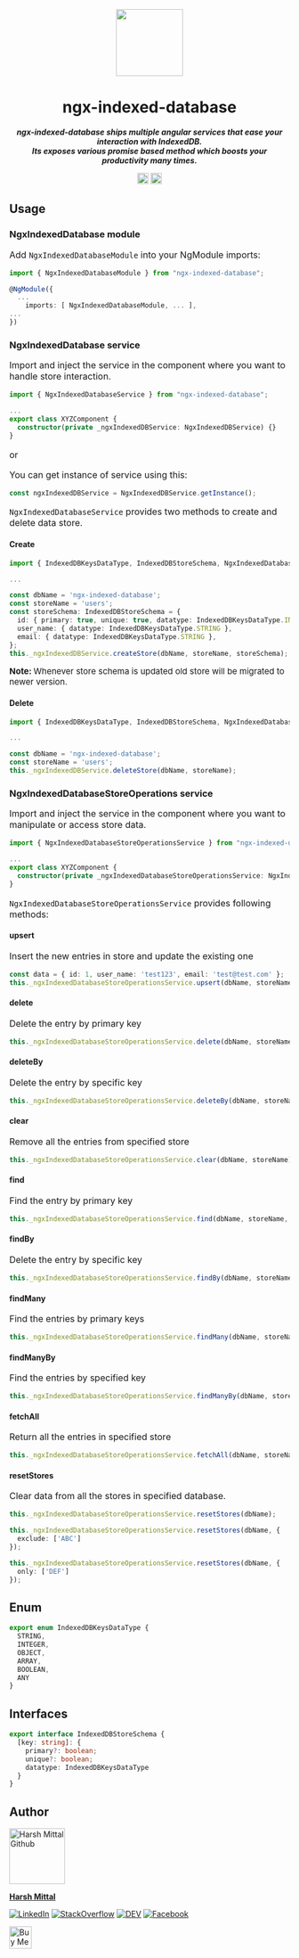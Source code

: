 <div align="center">
    <img src="https://w3c.github.io/IndexedDB/logo-db.svg" width="120"/>
</div>
<h1 align="center">ngx-indexed-database</h1>

<p align="center">
<b><i>
ngx-indexed-database ships multiple angular services that ease your interaction with IndexedDB.
<br>
Its exposes various promise based method which boosts your productivity many times.
</i></b>
</p>
<p align="center">
		<a href="https://www.npmjs.com/package/ngx-indexed-database"><img alt="NPM Version" src="https://img.shields.io/npm/v/ngx-indexed-database.svg" height="20"/></a>
    <a href="https://www.npmjs.com/package/ngx-indexed-database"><img alt="Total downloads" src="https://img.shields.io/npm/dt/ngx-indexed-database.svg" height="20"/></a>
</p>

## Usage

### NgxIndexedDatabase module
<p style="font-size: 16px">Add <code>NgxIndexedDatabaseModule</code> into your NgModule imports:</p>

```ts
import { NgxIndexedDatabaseModule } from "ngx-indexed-database";

@NgModule({
  ...
    imports: [ NgxIndexedDatabaseModule, ... ],
...
})
```

### NgxIndexedDatabase service
<p style="font-size: 16px">Import and inject the service in the component where you want to handle store interaction.</p>

```ts
import { NgxIndexedDatabaseService } from "ngx-indexed-database";

...
export class XYZComponent {
  constructor(private _ngxIndexedDBService: NgxIndexedDBService) {}
}
```
<p style="font-size: 16px">or</p>
<p style="font-size: 16px">You can get instance of service using this:</p>

```ts
const ngxIndexedDBService = NgxIndexedDBService.getInstance();
```

<p style="font-size: 16px"><code>NgxIndexedDatabaseService</code> provides two methods to create and delete data store.</p>

#### Create
```ts
import { IndexedDBKeysDataType, IndexedDBStoreSchema, NgxIndexedDatabaseService } from "ngx-indexed-database";

...

const dbName = 'ngx-indexed-database';
const storeName = 'users';
const storeSchema: IndexedDBStoreSchema = {
  id: { primary: true, unique: true, datatype: IndexedDBKeysDataType.INTEGER },
  user_name: { datatype: IndexedDBKeysDataType.STRING },
  email: { datatype: IndexedDBKeysDataType.STRING },
};
this._ngxIndexedDBService.createStore(dbName, storeName, storeSchema);
```

<p style="font-size: 15px"><strong>Note: </strong>Whenever store schema is updated old store will be migrated to newer version.</p>

#### Delete
```ts
import { IndexedDBKeysDataType, IndexedDBStoreSchema, NgxIndexedDatabaseService } from "ngx-indexed-database";

...

const dbName = 'ngx-indexed-database';
const storeName = 'users';
this._ngxIndexedDBService.deleteStore(dbName, storeName);
```

### NgxIndexedDatabaseStoreOperations service
<p style="font-size: 16px">Import and inject the service in the component where you want to manipulate or access store data.</p>

```ts
import { NgxIndexedDatabaseStoreOperationsService } from "ngx-indexed-database";

...
export class XYZComponent {
  constructor(private _ngxIndexedDatabaseStoreOperationsService: NgxIndexedDatabaseStoreOperationsService) {}
}
```
<p style="font-size: 16px"><code>NgxIndexedDatabaseStoreOperationsService</code> provides following methods:</p>

#### upsert
<p style="font-size: 16px">Insert the new entries in store and update the existing one</p>

```ts
const data = { id: 1, user_name: 'test123', email: 'test@test.com' };
this._ngxIndexedDatabaseStoreOperationsService.upsert(dbName, storeName, data);
```
#### delete
<p style="font-size: 16px">Delete the entry by primary key</p>

```ts
this._ngxIndexedDatabaseStoreOperationsService.delete(dbName, storeName, 1);
```
#### deleteBy
<p style="font-size: 16px">Delete the entry by specific key</p>

```ts
this._ngxIndexedDatabaseStoreOperationsService.deleteBy(dbName, storeName, "user_name", "test123");
```

#### clear
<p style="font-size: 16px">Remove all the entries from specified store</p>

```ts
this._ngxIndexedDatabaseStoreOperationsService.clear(dbName, storeName);
```
#### find
<p style="font-size: 16px">Find the entry by primary key</p>

```ts
this._ngxIndexedDatabaseStoreOperationsService.find(dbName, storeName, 1);
```
#### findBy
<p style="font-size: 16px">Delete the entry by specific key</p>

```ts
this._ngxIndexedDatabaseStoreOperationsService.findBy(dbName, storeName, "user_name", "test123");
```
#### findMany
<p style="font-size: 16px">Find the entries by primary keys</p>

```ts
this._ngxIndexedDatabaseStoreOperationsService.findMany(dbName, storeName, [1, 2, 3]);
```

#### findManyBy
<p style="font-size: 16px">Find the entries by specified key</p>

```ts
this._ngxIndexedDatabaseStoreOperationsService.findManyBy(dbName, storeName, 'user_name', ['test123', 'test456']);
```
#### fetchAll
<p style="font-size: 16px">Return all the entries in specified store</p>

```ts
this._ngxIndexedDatabaseStoreOperationsService.fetchAll(dbName, storeName);
```

#### resetStores
<p style="font-size: 16px">Clear data from all the stores in specified database.</p>

```ts
this._ngxIndexedDatabaseStoreOperationsService.resetStores(dbName);

this._ngxIndexedDatabaseStoreOperationsService.resetStores(dbName, {
  exclude: ['ABC']
});

this._ngxIndexedDatabaseStoreOperationsService.resetStores(dbName, {
  only: ['DEF']
});
```

## Enum

```ts
export enum IndexedDBKeysDataType {
  STRING,
  INTEGER,
  OBJECT,
  ARRAY,
  BOOLEAN,
  ANY
}
```

## Interfaces

```ts
export interface IndexedDBStoreSchema {
  [key: string]: {
    primary?: boolean;
    unique?: boolean;
    datatype: IndexedDBKeysDataType
  }
}
```

## Author

<img src="https://avatars.githubusercontent.com/u/53868138?s=400&u=af1bb288033e40fde4f68cfc6ed4b10f7a696316&v=4" alt="Harsh Mittal Github" width="100"/>

**[Harsh Mittal](https://github.com/harsh863/)**

[![LinkedIn](https://img.shields.io/badge/LinkedIn-%230077B5.svg?logo=linkedin&logoColor=white)](https://www.linkedin.com/in/harsh863/)
[![StackOverflow](https://img.shields.io/badge/Stack_Overflow-FE7A16?logo=stack-overflow&logoColor=white)](https://stackoverflow.com/users/12774193/harsh-mittal)
[![DEV](https://img.shields.io/badge/DEV-%23000000.svg?logo=dev.to&logoColor=white)](https://dev.to/harsh863)
[![Facebook](https://img.shields.io/badge/Facebook-%231877F2.svg?logo=facebook&logoColor=white)](https://www.facebook.com/harsh863)

<a href="https://www.buymeacoffee.com/harsh863" target="_blank"><img src="https://cdn.buymeacoffee.com/buttons/v2/default-yellow.png" alt="Buy Me A Coffee" height="40"></a>
